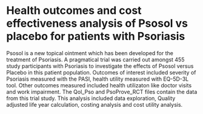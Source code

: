 # Health outcomes and cost effectiveness analysis of Psosol vs placebo for patients with Psoriasis
Psosol is a new topical ointment which has been developed for the treatment of Psoriasis. 
A pragmatical trial was carried out amongst 455 study participants with Psoriasis to investigate the effects of Psosol versus Placebo in this patient population. Outcomes of interest included severity of Psoriasis measured with the PASI, health utility measured with EQ-5D-3L tool. Other outcomes measured included health utilizaton like doctor visits and work impairment.
The Qol_Pso and PsoProve_RCT files contain the data from this trial study.
This analysis included data exploration, Quality adjusted life year calculation, costing analysis and cost utility analysis.
